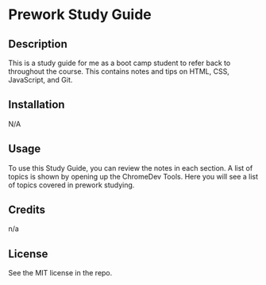 # Prework Study Guide

## Description

This is a study guide for me as a boot camp student to refer back to throughout the course. This contains notes and tips on HTML, CSS, JavaScript, and Git.


## Installation

N/A

## Usage

To use this Study Guide, you can review the notes in each section. A list of topics is shown by opening up the ChromeDev Tools. Here you will see a list of topics covered in prework studying.

## Credits

n/a

## License
See the MIT license in the repo.

